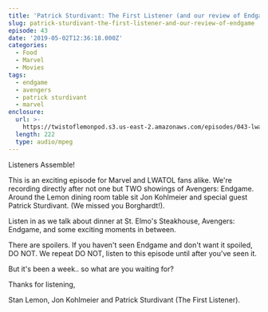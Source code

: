 ```yaml
---
title: 'Patrick Sturdivant: The First Listener (and our review of Endgame)'
slug: patrick-sturdivant-the-first-listener-and-our-review-of-endgame
episode: 43
date: '2019-05-02T12:36:18.000Z'
categories:
  - Food
  - Marvel
  - Movies
tags:
  - endgame
  - avengers
  - patrick sturdivant
  - marvel
enclosure:
  url: >-
    https://twistoflemonpod.s3.us-east-2.amazonaws.com/episodes/043-lwatol-20190502.mp3
  length: 222
  type: audio/mpeg
---
```


Listeners Assemble!

This is an exciting episode for Marvel and LWATOL fans alike. We're recording directly after not one but TWO showings of Avengers: Endgame. Around the Lemon dining room table sit Jon Kohlmeier and special guest Patrick Sturdivant. (We missed you Borghardt!).

Listen in as we talk about dinner at St. Elmo's Steakhouse, Avengers: Endgame, and some exciting moments in between.

There are spoilers. If you haven't seen Endgame and don't want it spoiled, DO NOT. We repeat DO NOT, listen to this episode until after you've seen it.

But it's been a week.. so what are you waiting for?

Thanks for listening,

Stan Lemon, Jon Kohlmeier and Patrick Sturdivant (The First Listener).

